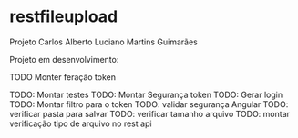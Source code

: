 # restfileupload

Projeto Carlos Alberto Luciano Martins Guimarães

Projeto em desenvolvimento:

TODO Monter feração token 

TODO: Montar testes
TODO: Montar Segurança token
TODO: Gerar login
TODO: Montar filtro para o token
TODO: validar segurança Angular
TODO: verificar pasta para salvar
TODO: verificar tamanho arquivo
TODO: montar verificação tipo de arquivo no rest api
